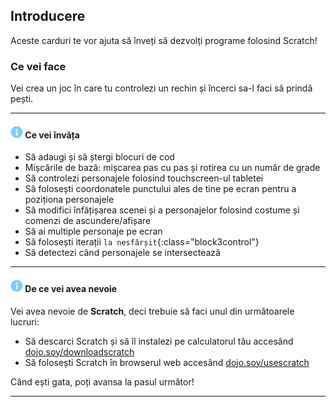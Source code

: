 ## Introducere

Aceste carduri te vor ajuta să înveți să dezvolți programe folosind Scratch! 

### Ce vei face

Vei crea un joc în care tu controlezi un rechin și încerci sa-l faci să prindă pești.

---

#### ![info](images/info.png) Ce vei învăța

* Să adaugi și să ștergi blocuri de cod
* Mișcările de bază: mișcarea pas cu pas și rotirea cu un număr de grade
* Să controlezi personajele folosind touchscreen-ul tabletei
* Să folosești coordonatele punctului ales de tine pe ecran pentru a poziționa personajele
* Să modifici înfățișarea scenei și a personajelor folosind costume și comenzi de ascundere/afișare
* Să ai multiple personaje pe ecran
* Să folosești iterații `la nesfârșit`{:class="block3control"}
* Să detectezi când personajele se intersectează

---

#### ![info](images/info.png) De ce vei avea nevoie


Vei avea nevoie de **Scratch**, deci trebuie să faci unul din următoarele lucruri:

+ Să descarci Scratch și să îl instalezi pe calculatorul tău accesând [dojo.soy/downloadscratch](http://dojo.soy/downloadscratch)
+ Să folosești Scratch în browserul web accesând [dojo.soy/usescratch](http://dojo.soy/usescratch)

Când ești gata, poți avansa la pasul următor!

---
